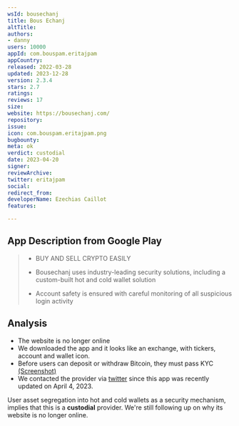 ```yaml
---
wsId: bousechanj
title: Bous Echanj
altTitle: 
authors:
- danny
users: 10000
appId: com.bouspam.eritajpam
appCountry: 
released: 2022-03-28
updated: 2023-12-28
version: 2.3.4
stars: 2.7
ratings: 
reviews: 17
size: 
website: https://bousechanj.com/
repository: 
issue: 
icon: com.bouspam.eritajpam.png
bugbounty: 
meta: ok
verdict: custodial
date: 2023-04-20
signer: 
reviewArchive: 
twitter: eritajpam
social: 
redirect_from: 
developerName: Ezechias Caillot
features: 

---
```


## App Description from Google Play 

> - BUY AND SELL CRYPTO EASILY
> 
> - Bousechanj uses industry-leading security solutions, including a custom-built hot and cold wallet solution
> - Account safety is ensured with careful monitoring of all suspicious login activity

## Analysis 

- The website is no longer online
- We downloaded the app and it looks like an exchange, with tickers, account and wallet icon.
- Before users can deposit or withdraw Bitcoin, they must pass KYC [(Screenshot)](https://twitter.com/BitcoinWalletz/status/1648991059404550144)
- We contacted the provider via [twitter](https://twitter.com/BitcoinWalletz/status/1648994280172818433) since this app was recently updated on April 4, 2023. 

User asset segregation into hot and cold wallets as a security mechanism, implies that this is a **custodial** provider. We're still following up on why its website is no longer online.
